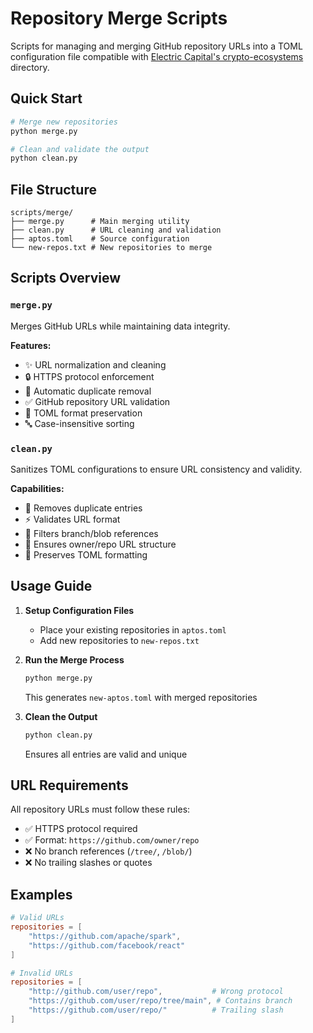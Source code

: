 # Repository Merge Scripts 

Scripts for managing and merging GitHub repository URLs into a TOML configuration file compatible with [Electric Capital's crypto-ecosystems](https://github.com/electric-capital/crypto-ecosystems) directory. 

##  Quick Start

```bash
# Merge new repositories
python merge.py

# Clean and validate the output
python clean.py
```

## File Structure

```
scripts/merge/
├── merge.py      # Main merging utility
├── clean.py      # URL cleaning and validation
├── aptos.toml    # Source configuration
└── new-repos.txt # New repositories to merge
```

## Scripts Overview

### `merge.py`

Merges GitHub URLs while maintaining data integrity.

**Features:**
- ✨ URL normalization and cleaning
- 🔒 HTTPS protocol enforcement
- 🔄 Automatic duplicate removal
- ✅ GitHub repository URL validation
- 📝 TOML format preservation
- 🔤 Case-insensitive sorting

### `clean.py`

Sanitizes TOML configurations to ensure URL consistency and validity.

**Capabilities:**
- 🧹 Removes duplicate entries
- ⚡ Validates URL format
- 🚫 Filters branch/blob references
- 🎯 Ensures owner/repo URL structure
- 💾 Preserves TOML formatting

## Usage Guide

1. **Setup Configuration Files**
   - Place your existing repositories in `aptos.toml`
   - Add new repositories to `new-repos.txt`

2. **Run the Merge Process**
   ```bash
   python merge.py
   ```
   This generates `new-aptos.toml` with merged repositories

3. **Clean the Output**
   ```bash
   python clean.py
   ```
   Ensures all entries are valid and unique

## URL Requirements

All repository URLs must follow these rules:
- ✅ HTTPS protocol required
- ✅ Format: `https://github.com/owner/repo`
- ❌ No branch references (`/tree/`, `/blob/`)
- ❌ No trailing slashes or quotes

## Examples

```toml
# Valid URLs
repositories = [
    "https://github.com/apache/spark",
    "https://github.com/facebook/react"
]

# Invalid URLs
repositories = [
    "http://github.com/user/repo",           # Wrong protocol
    "https://github.com/user/repo/tree/main", # Contains branch
    "https://github.com/user/repo/"          # Trailing slash
]
```
